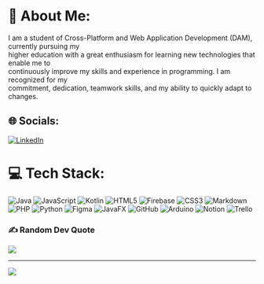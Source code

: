 # 💫 About Me:
I am a student of Cross-Platform and Web Application Development (DAM), currently pursuing my<br>higher education with a great enthusiasm for learning new technologies that enable me to<br>continuously improve my skills and experience in programming. I am recognized for my<br>commitment, dedication, teamwork skills, and my ability to quickly adapt to changes.


## 🌐 Socials:
[![LinkedIn](https://img.shields.io/badge/LinkedIn-%230077B5.svg?logo=linkedin&logoColor=white)](https://linkedin.com/in/https://www.linkedin.com/in/beatrizmmdev/) 


# 💻 Tech Stack:

![Java](https://img.shields.io/badge/Java-%23ED8B00.svg?style=for-the-badge&logo=openjdk&logoColor=white&style=flat-rounded)
![JavaScript](https://img.shields.io/badge/JavaScript-%23323330.svg?style=for-the-badge&logo=javascript&logoColor=%23F7DF1E&style=flat-rounded)
![Kotlin](https://img.shields.io/badge/Kotlin-%237F52FF.svg?style=for-the-badge&logo=kotlin&logoColor=white&style=flat-rounded)
![HTML5](https://img.shields.io/badge/HTML5-%23E34F26.svg?style=for-the-badge&logo=html5&logoColor=white&style=flat-rounded)
![Firebase](https://img.shields.io/badge/Firebase-%23039BE5.svg?style=for-the-badge&logo=firebase&style=flat-rounded)
![CSS3](https://img.shields.io/badge/CSS3-%231572B6.svg?style=for-the-badge&logo=css3&logoColor=white&style=flat-rounded)
![Markdown](https://img.shields.io/badge/Markdown-%23000000.svg?style=for-the-badge&logo=markdown&logoColor=white&style=flat-rounded)
![PHP](https://img.shields.io/badge/PHP-%23777BB4.svg?style=for-the-badge&logo=php&logoColor=white&style=flat-rounded)
![Python](https://img.shields.io/badge/Python-3670A0?style=for-the-badge&logo=python&logoColor=ffdd54&style=flat-rounded)
![Figma](https://img.shields.io/badge/Figma-%23F24E1E.svg?style=for-the-badge&logo=figma&logoColor=white&style=flat-rounded)
![JavaFX](https://img.shields.io/badge/JavaFX-%23FF0000.svg?style=for-the-badge&logo=javafx&logoColor=white&style=flat-rounded)
![GitHub](https://img.shields.io/badge/GitHub-%23121011.svg?style=for-the-badge&logo=github&logoColor=white&style=flat-rounded)
![Arduino](https://img.shields.io/badge/Arduino-00979D?style=for-the-badge&logo=Arduino&logoColor=white&style=flat-rounded)
![Notion](https://img.shields.io/badge/Notion-%23000000.svg?style=for-the-badge&logo=notion&logoColor=white&style=flat-rounded)
![Trello](https://img.shields.io/badge/Trello-%23026AA7.svg?style=for-the-badge&logo=Trello&logoColor=white&style=flat-rounded)


### ✍️ Random Dev Quote
![](https://quotes-github-readme.vercel.app/api?type=horizontal&theme=radical)

---
[![](https://visitcount.itsvg.in/api?id=beamm536&icon=0&color=0)](https://visitcount.itsvg.in)

<!-- Proudly created with GPRM ( https://gprm.itsvg.in ) -->







